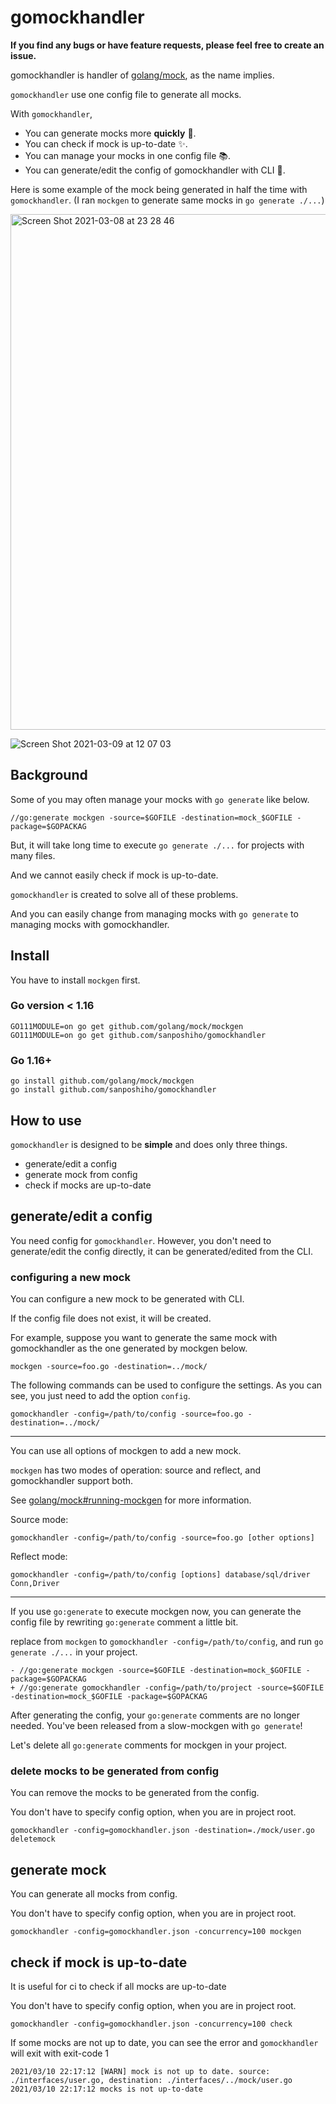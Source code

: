 # gomockhandler

**If you find any bugs or have feature requests, please feel free to create an issue.**

gomockhandler is handler of [golang/mock](https://github.com/golang/mock), as the name implies.

`gomockhandler` use one config file to generate all mocks.

With `gomockhandler`, 

- You can generate mocks more **quickly** :rocket:.
- You can check if mock is up-to-date :sparkles:.
- You can manage your mocks in one config file :books:.
- You can generate/edit the config of gomockhandler with CLI :wrench:.

Here is some example of the mock being generated in half the time with `gomockhandler`. (I ran `mockgen` to generate same mocks in `go generate ./...`)


<img width="825" alt="Screen Shot 2021-03-08 at 23 28 46" src="https://user-images.githubusercontent.com/44139130/110334403-1444ba00-8066-11eb-9377-0d8c98a84c9e.png">

![Screen Shot 2021-03-09 at 12 07 03](https://user-images.githubusercontent.com/44139130/110413121-ac778900-80d0-11eb-89c1-73b7e80c11c9.png)


## Background

Some of you may often manage your mocks with `go generate` like below.

```
//go:generate mockgen -source=$GOFILE -destination=mock_$GOFILE -package=$GOPACKAG
```

But, it will take long time to execute `go generate ./...` for projects with many files. 

And we cannot easily check if mock is up-to-date.

`gomockhandler` is created to solve all of these problems.

And you can easily change from managing mocks with `go generate` to managing mocks with gomockhandler.

## Install

You have to install `mockgen` first.

### Go version < 1.16
```
GO111MODULE=on go get github.com/golang/mock/mockgen
GO111MODULE=on go get github.com/sanposhiho/gomockhandler
```
### Go 1.16+
```
go install github.com/golang/mock/mockgen
go install github.com/sanposhiho/gomockhandler
```

## How to use

`gomockhandler` is designed to be **simple** and does only three things.

- generate/edit a config
- generate mock from config
- check if mocks are up-to-date

## generate/edit a config

You need config for `gomockhandler`. 
However, you don't need to generate/edit the config directly, it can be generated/edited from the CLI.

### configuring a new mock

You can configure a new mock to be generated with CLI.

If the config file does not exist, it will be created.

For example, suppose you want to generate the same mock with gomockhandler as the one generated by mockgen below.

```
mockgen -source=foo.go -destination=../mock/
```

The following commands can be used to configure the settings.
As you can see, you just need to add the option `config`.

```
gomockhandler -config=/path/to/config -source=foo.go -destination=../mock/
```

---

You can use all options of mockgen to add a new mock.

`mockgen` has two modes of operation: source and reflect, and gomockhandler support both.

See [golang/mock#running-mockgen](https://github.com/golang/mock#running-mockgen) for more information.

Source mode:
```
gomockhandler -config=/path/to/config -source=foo.go [other options]
```

Reflect mode:
```
gomockhandler -config=/path/to/config [options] database/sql/driver Conn,Driver
```

---

If you use `go:generate` to execute mockgen now, you can generate the config file by rewriting `go:generate` comment a little bit.

replace from `mockgen` to `gomockhandler -config=/path/to/config`, and run `go generate ./...` in your project.

```
- //go:generate mockgen -source=$GOFILE -destination=mock_$GOFILE -package=$GOPACKAG
+ //go:generate gomockhandler -config=/path/to/project -source=$GOFILE -destination=mock_$GOFILE -package=$GOPACKAG
```

After generating the config, your `go:generate` comments are no longer needed. You've been released from a slow-mockgen with `go generate`!

Let's delete all `go:generate` comments for mockgen in your project.

### delete mocks to be generated from config

You can remove the mocks to be generated from the config.

You don't have to specify config option, when you are in project root.

```
gomockhandler -config=gomockhandler.json -destination=./mock/user.go deletemock 
```

## generate mock

You can generate all mocks from config.

You don't have to specify config option, when you are in project root.

```
gomockhandler -config=gomockhandler.json -concurrency=100 mockgen
```

## check if mock is up-to-date

It is useful for ci to check if all mocks are up-to-date

You don't have to specify config option, when you are in project root.

```
gomockhandler -config=gomockhandler.json -concurrency=100 check
```
If some mocks are not up to date, you can see the error and `gomockhandler` will exit with exit-code 1 

```
2021/03/10 22:17:12 [WARN] mock is not up to date. source: ./interfaces/user.go, destination: ./interfaces/../mock/user.go
2021/03/10 22:17:12 mocks is not up-to-date
```

